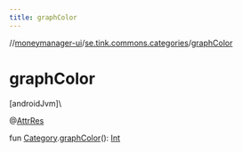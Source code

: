 ```yaml
---
title: graphColor
---
```

//[moneymanager-ui](../../index.html)/[se.tink.commons.categories](index.html)/[graphColor](graph-color.html)



# graphColor



[androidJvm]\




@[AttrRes](https://developer.android.com/reference/kotlin/androidx/annotation/AttrRes.html)



fun [Category](../com.tink.model.category/-category/index.html).[graphColor](graph-color.html)(): [Int](https://kotlinlang.org/api/latest/jvm/stdlib/kotlin/-int/index.html)





